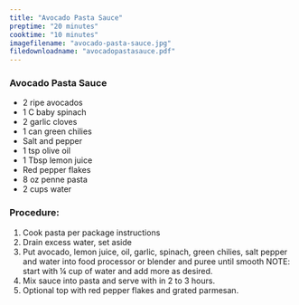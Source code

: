 ```yaml
---
title: "Avocado Pasta Sauce"
preptime: "20 minutes"
cooktime: "10 minutes"
imagefilename: "avocado-pasta-sauce.jpg"
filedownloadname: "avocadopastasauce.pdf"
---
```


### Avocado Pasta Sauce 
* 2 ripe avocados
* 1 C baby spinach
* 2 garlic cloves
* 1 can green chilies
* Salt and pepper
* 1 tsp olive oil
* 1 Tbsp lemon juice
* Red pepper flakes
* 8 oz penne pasta 
* 2 cups water

### Procedure:
1. Cook pasta per package instructions
2. Drain excess water, set aside
3. Put avocado, lemon juice, oil, garlic, spinach, green chilies, salt pepper and water into food processor or blender and puree until smooth NOTE: start with ¼ cup of water and add more as desired.
4. Mix sauce into pasta and serve with in 2 to 3 hours.
5. Optional top with red pepper flakes and grated parmesan.

